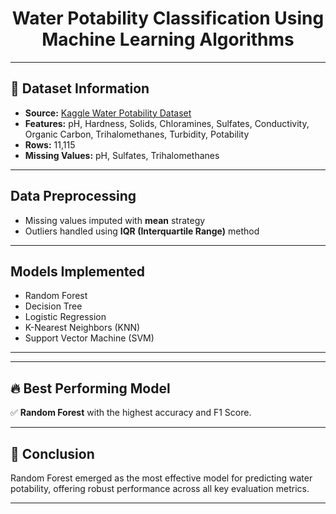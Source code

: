 <h1 align="center"> Water Potability Classification Using Machine Learning Algorithms </h1>

---

## 📌 Dataset Information
- **Source:** [Kaggle Water Potability Dataset](https://www.kaggle.com/datasets/uom190346a/water-quality-and-potability)  
- **Features:** pH, Hardness, Solids, Chloramines, Sulfates, Conductivity, Organic Carbon, Trihalomethanes, Turbidity, Potability  
- **Rows:** 11,115  
- **Missing Values:** pH, Sulfates, Trihalomethanes  

---

## Data Preprocessing
- Missing values imputed with **mean** strategy  
- Outliers handled using **IQR (Interquartile Range)** method  

---

## Models Implemented  
- Random Forest   
- Decision Tree  
- Logistic Regression 
- K-Nearest Neighbors (KNN)   
- Support Vector Machine (SVM) 

---



---

## 🔥 Best Performing Model  
✅ **Random Forest** with the highest accuracy and F1 Score.

---

## 📌 Conclusion  
Random Forest emerged as the most effective model for predicting water potability, offering robust performance across all key evaluation metrics.

---
